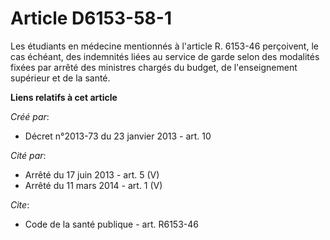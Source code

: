 # Article D6153-58-1

Les étudiants en médecine mentionnés à l'article R. 6153-46 perçoivent, le cas échéant, des indemnités liées au service de
garde selon des modalités fixées par arrêté des ministres chargés du budget, de l'enseignement supérieur et de la santé.

**Liens relatifs à cet article**

_Créé par_:

  - Décret n°2013-73 du 23 janvier 2013 - art. 10

_Cité par_:

  - Arrêté du 17 juin 2013 - art. 5 (V)
  - Arrêté du 11 mars 2014 - art. 1 (V)

_Cite_:

  - Code de la santé publique - art. R6153-46

